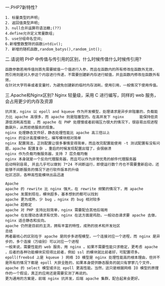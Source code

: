 一.PHP7新特性?

    1. 标量类型的声明;
    2. 返回值类型声明;
    3. null合并运算符语法糖;(??)
    4.define允许定义常量数组;
    5. use分组命名空间;
    6.新增整数整除的函数intdiv();
    7. 新增的随机函数,random_batys(),random_int();

二.请说明 PHP 中传值与传引用的区别，什么时候传值什么时候传引用?

    函数参数若用传值则首先需要赋值一个值进行入参，而且在函数内的所有修改在函数外无效， 
    而引用则是对入参这个内容进行传递，不需要创建新内存进行赋值，并且函数内修改在函数外有效，
    在针对大字符串或者变量时，为避免创建新的临时内存消耗，使用引用，一般情况下使用传值。
三.Apache和Nginx区别?
    Nginx
    轻量级，采用 C 进行编写，同样的 web 服务，会占用更少的内存及资源

    抗并发，nginx 以 epoll and kqueue 作为开发模型，处理请求是异步非阻塞的，负载能力比 apache 高很多，而 apache 则是阻塞型的。在高并发下 nginx       能保持低资源低消耗高性能 ，而 apache 在 PHP 处理慢或者前端压力很大的情况下，很容易出现进程数飙升，从而拒绝服务的现象。
    nginx 处理静态文件好，静态处理性能比 apache 高三倍以上
    nginx 的设计高度模块化，编写模块相对简单
    nginx 配置简洁，正则配置让很多事情变得简单，而且改完配置能使用 -t 测试配置有没有问题，apache 配置复杂 ，重启的时候发现配置出错了，会很崩溃
    nginx 作为负载均衡服务器，支持 7 层负载均衡
    nginx 本身就是一个反向代理服务器，而且可以作为非常优秀的邮件代理服务器
    启动特别容易, 并且几乎可以做到 7*24 不间断运行，即使运行数个月也不需要重新启动，还能够不间断服务的情况下进行软件版本的升级
    社区活跃，各种高性能模块出品迅速

    Apache
    apache 的 rewrite 比 nginx 强大，在 rewrite 频繁的情况下，用 apache
    apache 发展到现在，模块超多，基本想到的都可以找到
    apache 更为成熟，少 bug ，nginx 的 bug 相对较多
    apache 超稳定
    apache 对 PHP 支持比较简单，nginx 需要配合其他后端用
    apache 在处理动态请求有优势，nginx 在这方面是鸡肋，一般动态请求要 apache 去做，nginx 适合静态和反向。
    apache 仍然是目前的主流，拥有丰富的特性，成熟的技术和开发社区
    总结
    两者最核心的区别在于 apache 是同步多进程模型，一个连接对应一个进程，而 nginx 是异步的，多个连接（万级别）可以对应一个进程
    一般来说，需要性能的 web 服务，用 nginx 。如果不需要性能只求稳定，更考虑 apache ，后者的各种功能模块实现得比前者，例如 ssl 的模块就比前者好，可配置项多。epoll(freebsd 上是 kqueue ) 网络 IO 模型是 nginx 处理性能高的根本理由，但并不是所有的情况下都是 epoll 大获全胜的，如果本身提供静态服务的就只有寥寥几个文件，apache 的 select 模型或许比 epoll 更高性能。当然，这只是根据网络 IO 模型的原理作的一个假设，真正的应用还是需要实测了再说的。
    更为通用的方案是，前端 nginx 抗并发，后端 apache 集群，配合起来会更好。

